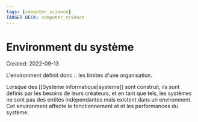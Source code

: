 ```yaml
---
tags: [computer_science] 
TARGET DECK: computer_science
---
```

# Environment du système
Created: 2022-09-13

L'environment définit donc :: les limites d'une organisation.
<!--SR:!2022-11-16,39,230-->

Lorsque des [[Système informatique|systeme]] sont construit, ils sont définis par les besoins de leurs créateurs, et en tant que tels, les systèmes ne sont pas des entités indépendantes mais existent dans un environment. Cet environment affecte le fonctionnement et et les performances du système.
